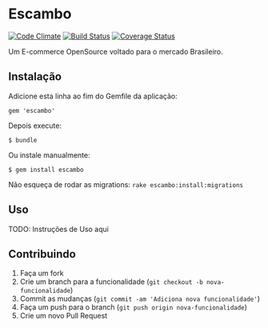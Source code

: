 # Escambo

[![Code Climate](https://codeclimate.com/github/thiagocifani/escambo.png)](https://codeclimate.com/github/thiagocifani/escambo)
[![Build Status](https://travis-ci.org/thiagocifani/escambo.png?branch=master)](https://travis-ci.org/thiagocifani/escambo)
[![Coverage Status](https://coveralls.io/repos/thiagocifani/escambo/badge.png)](https://coveralls.io/r/thiagocifani/escambo)

Um E-commerce OpenSource voltado para o mercado Brasileiro.

## Instalação

Adicione esta linha ao fim do Gemfile da aplicação:

    gem 'escambo'

Depois execute:

    $ bundle

Ou instale manualmente:

    $ gem install escambo

Não esqueça de rodar as migrations: `rake escambo:install:migrations`

## Uso    

TODO: Instruções de Uso aqui

## Contribuindo

1. Faça um fork
2. Crie um branch para a funcionalidade (`git checkout -b nova-funcionalidade`)
3. Commit as mudanças (`git commit -am 'Adiciona nova funcionalidade'`)
4. Faça um push para o branch (`git push origin nova-funcionalidade`)
5. Crie um novo Pull Request
